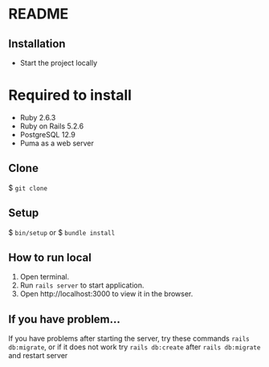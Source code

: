 # README

## Installation
* Start the project locally
# Required to install
- Ruby 2.6.3
- Ruby on Rails 5.2.6
- PostgreSQL 12.9
- Puma as a web server

## Clone

$ `git clone `

## Setup

$ `bin/setup`
or 
$ `bundle install` 

## How to run local

1. Open terminal.
2. Run `rails server` to start application.
3. Open http://localhost:3000 to view it in the browser.

## If you have problem...

If you have problems after starting the server, try these commands `rails db:migrate`, 
or if it does not work try `rails db:create` after `rails db:migrate` and restart server
